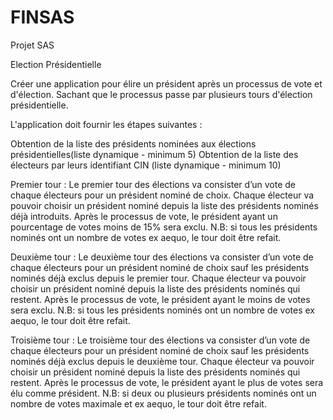 # FINSAS
Projet SAS

Election Présidentielle

Créer une application pour élire un président après un processus de vote et d'élection. Sachant que le processus passe par plusieurs tours d'élection présidentielle. 

L'application doit fournir les étapes suivantes : 

Obtention de la liste des présidents nominées aux élections présidentielles(liste dynamique - minimum 5) 
Obtention de la liste des électeurs par leurs identifiant CIN (liste dynamique - minimum 10)

Premier tour : Le premier tour des élections va consister d’un vote de chaque électeurs pour un président nominé de choix. Chaque électeur va pouvoir choisir un président nominé depuis la liste des présidents nominés déjà introduits. Après le processus de vote, le président ayant un pourcentage de votes moins de 15% sera exclu. N.B: si tous les présidents nominés ont un nombre de votes ex aequo, le tour doit être refait. 

Deuxième tour : Le deuxième tour des élections va consister d’un vote de chaque électeurs pour un président nominé de choix sauf les présidents nominés déjà exclus depuis le premier tour. Chaque électeur va pouvoir choisir un président nominé depuis la liste des présidents nominés qui restent. Après le processus de vote, le président ayant le moins de votes sera exclu. N.B: si tous les présidents nominés ont un nombre de votes ex aequo, le tour doit être refait. 

Troisième tour : Le troisième tour des élections va consister d’un vote de chaque électeurs pour un président nominé de choix sauf les présidents nominés déjà exclus depuis le deuxième tour. Chaque électeur va pouvoir choisir un président nominé depuis la liste des présidents nominés qui restent. Après le processus de vote, le président ayant le plus de votes sera élu comme président. N.B: si deux ou plusieurs présidents nominés ont un nombre de votes maximale et ex aequo, le tour doit être refait.
